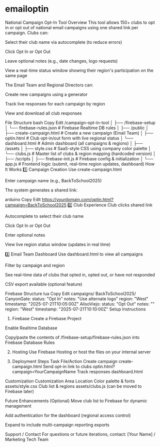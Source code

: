 # emailoptin

National Campaign Opt-In Tool
Overview
This tool allows 150+ clubs to opt in or opt out of national email campaigns using one shared link per campaign. Clubs can:

Select their club name via autocomplete (to reduce errors)

Click Opt In or Opt Out

Leave optional notes (e.g., date changes, logo requests)

View a real-time status window showing their region's participation on the same page

The Email Team and Regional Directors can:

Create new campaigns using a generator

Track live responses for each campaign by region

View and download all club responses

File Structure
bash
Copy
Edit
/campaign-opt-in-tool
│
├── /firebase-setup
│   └── firebase-rules.json      # Firebase Realtime DB rules
│
├── /public
│   ├── create-campaign.html     # Create a new campaign (Email Team)
│   ├── optin.html                # Club opt-in/out form with live regional status
│   └── dashboard.html            # Admin dashboard (all campaigns & regions)
│
├── /assets
│   ├── style.css                 # SaaS-style CSS using company color palette
│   └── clubs.js                  # Master list of clubs & region mapping (hardcoded version)
│
├── /scripts
│   ├── firebase-init.js          # Firebase config & initialization
│   └── app.js                    # Frontend logic (submit, real-time region updates, dashboard)
How It Works
1️⃣ Campaign Creation
Use create-campaign.html

Enter campaign name (e.g., BackToSchool2025)

The system generates a shared link:

arduino
Copy
Edit
https://yourdomain.com/optin.html?campaign=BackToSchool2025
2️⃣ Club Experience
Club clicks shared link

Autocomplete to select their club name

Click Opt In or Opt Out

Enter optional notes

View live region status window (updates in real time)

3️⃣ Email Team Dashboard
Use dashboard.html to view all campaigns

Filter by campaign and region

See real-time data of clubs that opted in, opted out, or have not responded

CSV export available (optional feature)

Firebase Structure
lua
Copy
Edit
campaigns/
   BackToSchool2025/
       CanyonGate:
           status: "Opt In"
           notes: "Use alternate logo"
           region: "West"
           timestamp: "2025-07-21T10:05:00Z"
       AlisoViejo:
           status: "Opt Out"
           notes: ""
           region: "West"
           timestamp: "2025-07-21T10:10:00Z"
Setup Instructions
1. Firebase
Create a Firebase Project

Enable Realtime Database

Copy/paste the contents of /firebase-setup/firebase-rules.json into Firebase Database Rules

2. Hosting
Use Firebase Hosting or host the files on your internal server

3. Deployment Steps
Task	File/Action
Create campaign	create-campaign.html
Send opt-in link to clubs	optin.html?campaign=YourCampaignName
Track responses	dashboard.html

Customization
Customization Area	Location
Color palette & fonts	assets/style.css
Club list & regions	assets/clubs.js (can be moved to Firebase later)

Future Enhancements (Optional)
Move club list to Firebase for dynamic management

Add authentication for the dashboard (regional access control)

Expand to include multi-campaign reporting exports

Support / Contact
For questions or future iterations, contact:
[Your Name] / Marketing Tech Team
